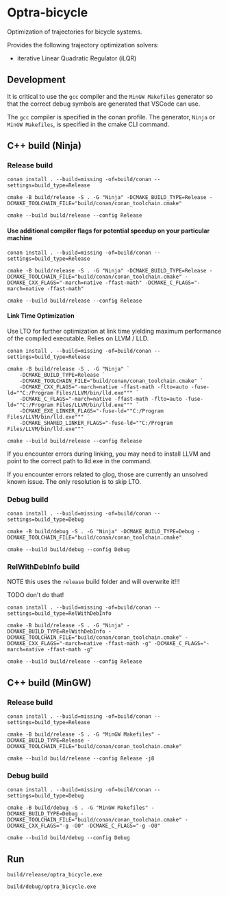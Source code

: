 # Optra-bicycle

Optimization of trajectories for bicycle systems.

Provides the following trajectory optimization solvers:

- iterative Linear Quadratic Regulator (iLQR)

## Development

It is critical to use the `gcc` compiler and the `MinGW Makefiles` generator so that the correct debug symbols are generated that VSCode can use.

The `gcc` compiler is specified in the conan profile. The generator, `Ninja` or `MinGW Makefiles`, is specified in the cmake CLI command.

## C++ build (Ninja)

### Release build

```pwsh
conan install . --build=missing -of=build/conan --settings=build_type=Release

cmake -B build/release -S . -G "Ninja" -DCMAKE_BUILD_TYPE=Release -DCMAKE_TOOLCHAIN_FILE="build/conan/conan_toolchain.cmake"

cmake --build build/release --config Release
```

#### Use additional compiler flags for potential speedup on your particular machine

```pwsh
conan install . --build=missing -of=build/conan --settings=build_type=Release

cmake -B build/release -S . -G "Ninja" -DCMAKE_BUILD_TYPE=Release -DCMAKE_TOOLCHAIN_FILE="build/conan/conan_toolchain.cmake" -DCMAKE_CXX_FLAGS="-march=native -ffast-math" -DCMAKE_C_FLAGS="-march=native -ffast-math"

cmake --build build/release --config Release
```

#### Link Time Optimization

Use LTO for further optimization at link time yielding maximum performance of the compiled executable.
Relies on LLVM / LLD.

```pwsh
conan install . --build=missing -of=build/conan --settings=build_type=Release

cmake -B build/release -S . -G "Ninja" `
    -DCMAKE_BUILD_TYPE=Release `
    -DCMAKE_TOOLCHAIN_FILE="build/conan/conan_toolchain.cmake" `
    -DCMAKE_CXX_FLAGS="-march=native -ffast-math -flto=auto -fuse-ld=""C:/Program Files/LLVM/bin/lld.exe""" `
    -DCMAKE_C_FLAGS="-march=native -ffast-math -flto=auto -fuse-ld=""C:/Program Files/LLVM/bin/lld.exe""" `
    -DCMAKE_EXE_LINKER_FLAGS="-fuse-ld=""C:/Program Files/LLVM/bin/lld.exe""" `
    -DCMAKE_SHARED_LINKER_FLAGS="-fuse-ld=""C:/Program Files/LLVM/bin/lld.exe"""

cmake --build build/release --config Release
```

If you encounter errors during linking, you may need to install LLVM and point to the correct path to lld.exe in the command.

If you encounter errors related to glog, those are currently an unsolved known issue. The only resolution is to skip LTO.

### Debug build

```pwsh
conan install . --build=missing -of=build/conan --settings=build_type=Debug

cmake -B build/debug -S . -G "Ninja" -DCMAKE_BUILD_TYPE=Debug -DCMAKE_TOOLCHAIN_FILE="build/conan/conan_toolchain.cmake"

cmake --build build/debug --config Debug
```

### RelWithDebInfo build

NOTE this uses the `release` build folder and will overwrite it!!!

TODO don't do that!

```pwsh
conan install . --build=missing -of=build/conan --settings=build_type=RelWithDebInfo

cmake -B build/release -S . -G "Ninja" -DCMAKE_BUILD_TYPE=RelWithDebInfo -DCMAKE_TOOLCHAIN_FILE="build/conan/conan_toolchain.cmake" -DCMAKE_CXX_FLAGS="-march=native -ffast-math -g" -DCMAKE_C_FLAGS="-march=native -ffast-math -g"

cmake --build build/release --config Release
```

## C++ build (MinGW)

### Release build

```pwsh
conan install . --build=missing -of=build/conan --settings=build_type=Release

cmake -B build/release -S . -G "MinGW Makefiles" -DCMAKE_BUILD_TYPE=Release -DCMAKE_TOOLCHAIN_FILE="build/conan/conan_toolchain.cmake"

cmake --build build/release --config Release -j8
```

### Debug build

```pwsh
conan install . --build=missing -of=build/conan --settings=build_type=Debug

cmake -B build/debug -S . -G "MinGW Makefiles" -DCMAKE_BUILD_TYPE=Debug -DCMAKE_TOOLCHAIN_FILE="build/conan/conan_toolchain.cmake" -DCMAKE_CXX_FLAGS="-g -O0" -DCMAKE_C_FLAGS="-g -O0"

cmake --build build/debug --config Debug
```

## Run

```pwsh
build/release/optra_bicycle.exe

build/debug/optra_bicycle.exe
```

